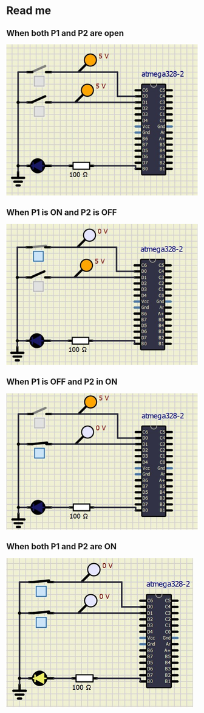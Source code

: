 # Read me
## When both P1 and P2 are open
![pic](OFF_OFF.jpg)

## When P1 is ON and P2 is OFF 
![pic](ON_OFF.jpg)

## When P1 is OFF and P2 in ON
![pic](OFF_ON.jpg)

## When both P1 and P2 are ON

![pic](ON_ON.jpg)